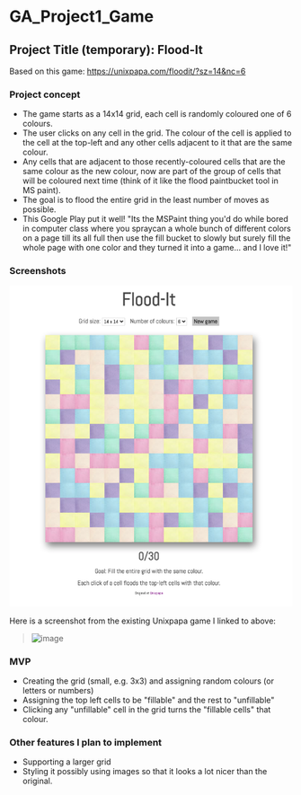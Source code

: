 # GA_Project1_Game

## Project Title (temporary): Flood-It
Based on this game: https://unixpapa.com/floodit/?sz=14&nc=6

### Project concept
- The game starts as a 14x14 grid, each cell is randomly coloured one of 6 colours.
- The user clicks on any cell in the grid. The colour of the cell is applied to the cell at the top-left and any other cells adjacent to it that are the same colour. 
- Any cells that are adjacent to those recently-coloured cells that are the same colour as the new colour, now are part of the group of cells that will be coloured next time (think of it like the flood paintbucket tool in MS paint).
- The goal is to flood the entire grid in the least number of moves as possible.
- This Google Play put it well!
"Its the MSPaint thing you'd do while bored in computer class where you spraycan a whole bunch of different colors on a page till its all full then use the fill bucket to slowly but surely fill the whole page with one color and they turned it into a game... and I love it!" 

### Screenshots

![Flood-It](/Documentation/Flood-It.png)

Here is a screenshot from the existing Unixpapa game I linked to above:  
>![image](https://git.generalassemb.ly/cbeattie/GA_Project1_Game/blob/master/Documentation/Flood-It-Unixpapa-Screenshot.png)

### MVP
- Creating the grid (small, e.g. 3x3) and assigning random colours (or letters or numbers)
- Assigning the top left cells to be "fillable" and the rest to "unfillable"
- Clicking any "unfillable" cell in the grid turns the "fillable cells" that colour.

### Other features I plan to implement
- Supporting a larger grid
- Styling it possibly using images so that it looks a lot nicer than the original.
